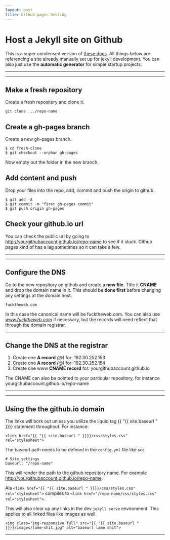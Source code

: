 ```yaml
---
layout: post
title: Github pages hosting
---
```


# Host a Jekyll site on Github

This is a super condensed version of [these docs](https://help.github.com/articles/creating-project-pages-manually/). All things below are referencing a site already manually set up for jekyll development. You can also just use the **automatic generator** for simple startup projects.

***
<hr class="rule">

## Make a fresh repository

Create a fresh repository and clone it.

    git clone .../repo-name


## Create a gh-pages branch

Create a new gh-pages branch.

    $ cd fresh-clone
    $ git checkout --orphan gh-pages

Now empty out the folder in the new branch.

## Add content and push

Drop your files into the repo, add, commit and push the origin to github.

    $ git add -A
    $ git commit -m "first gh-pages commit"
    $ git push origin gh-pages

## Check your github.io url

You can check the public url by going to http://yourgithubaccount.github.io/repo-name to see if it stuck. Github pages kind of has a lag sometimes so it can take a few.

***
<hr class="rule">

## Configure the DNS

Go to the new repository on github and create a **new file**. Title it **CNAME** and drop the domain name in it. This should be **done first** before changing any settings at the domain host.

    fucktheweb.com

In this case the canonical name will be fucktheweb.com. You can also use *www.fucktheweb.com* if necessary, but the records will need reflect that through the domain registrar.

***

## Change the DNS at the registrar

1. Create one **A record** *(@)* for: 192.30.252.153
2. Create one **A record** *(@)* for: 192.30.252.154
3. Create one www **CNAME record** for: yourgithubaccount.github.io

The CNAME can also be pointed to your particular repository, for instance yourgithubaccount.github.io/repo-name

***
<hr class="rule">

## Using the the github.io domain

The links will bork out unless you utilize the liquid tag {{ "{{ site.baseurl " }}}} statement throughout. For instance:

    <link href="{{ "{{ site.baseurl " }}}}/css/styles.css" rel="stylesheet">

The baseurl path needs to be defined in the `config.yml` file like so:

    # Site settings
    baseurl: "/repo-name"

This will render the path to the github repository name. For example http://yourgithubaccount.github.io/repo-name.

Ala `<link href="{{ "{{ site.baseurl " }}}}/css/styles.css" rel="stylesheet">` compiles to `<link href="/repo-name/css/styles.css" rel="stylesheet">`.

This will also clear up any links in the dev `jekyll serve` environment. This applies to all linked files like images as well.

    <img class="img-responsive full" src="{{ "{{ site.baseurl " }}}}/images/lame-shit.jpg" alt="baseurl lame shit">

***

